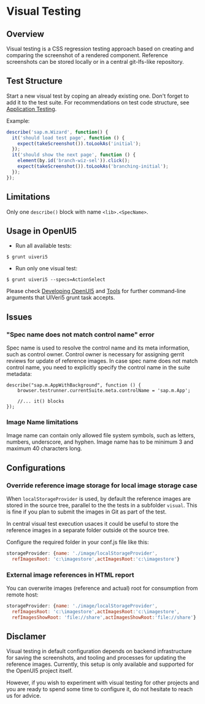 # Visual Testing

## Overview
Visual testing is a CSS regression testing approach based on creating and comparing the screenshot of a rendered component.
Reference screenshots can be stored locally or in a central git-lfs-like repository.

## Test Structure
Start a new visual test by coping an already existing one. Don't forget to add it to the test suite.
For recommendations on test code structure, see [Application Testing](applicationtesting.md).

Example:
```js
describe('sap.m.Wizard', function() {
  it('should load test page', function () {
    expect(takeScreenshot()).toLookAs('initial');
  });
  it('should show the next page', function () {
    element(by.id('branch-wiz-sel')).click();
    expect(takeScreenshot()).toLookAs('branching-initial');
  });
});
```

## Limitations
Only one `describe()` block with name `<lib>.<SpecName>`.

## Usage in OpenUI5
* Run all available tests:
```
$ grunt uiveri5
```

* Run only one visual test:
```
$ grunt uiveri5 --specs=ActionSelect
```

Please check [Developing OpenUI5](https://github.com/SAP/openui5/blob/master/docs/developing.md) and
[Tools](https://github.com/SAP/openui5/blob/master/docs/tools.md) for further command-line arguments that
UIVeri5 grunt task accepts.

## Issues

### "Spec name does not match control name" error
Spec name is used to resolve the control name and its meta information, such as control owner. Control owner is
necessary for assigning gerrit reviews for update of reference images. In case spec name does not match control
name, you need to explicitly specify the control name in the suite metadata:
````
describe("sap.m.AppWithBackground", function () {
	browser.testrunner.currentSuite.meta.controlName = 'sap.m.App';

	//... it() blocks
});
````

### Image Name Iimitations
Image name can contain only allowed file system symbols, such as letters, numbers, underscore, and hyphen.
Image name has to be minimum 3 and maximum 40 characters long.

## Configurations

### Override reference image storage for local image storage case
When `localStorageProvider` is used, by default the reference images are stored in the source tree, parallel to the
the tests in a subfolder `visual`. This is fine if you plan to submit the images in Git as part of the test.

In central visual test execution usaces it could be useful to store the reference images in a separate folder
outside ot the source tree.

Configure the required folder in your conf.js file like this:
```javascript
storageProvider: {name: './image/localStorageProvider',
  refImagesRoot: 'c:\imagestore',actImagesRoot:'c:\imagestore'}
```

### External image references in HTML report
You can overwrite images (reference and actual) root for consumption from remote host:
```javascript
storageProvider: {name: './image/localStorageProvider',
  refImagesRoot: 'c:\imagestore',actImagesRoot:'c:\imagestore',
  refImagesShowRoot: 'file://share',actImagesShowRoot:'file://share'}
```

## Disclamer
Visual testing in default configuration depends on backend infrastructure for saving the screenshots, and tooling and processes for updating the reference images. Currently, this setup is only available and supported for the OpenUI5 project itself.

However, if you wish to experiment with visual testing for other projects and you are ready to spend some time to configure it, do not hesitate to reach us for advice.
